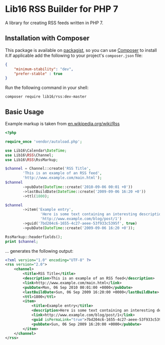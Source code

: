 # Lib16 RSS Builder for PHP 7
A library for creating RSS feeds written in PHP 7.


## Installation with Composer
This package is available on [packagist](https://packagist.org/packages/lib16/rss), so you can use [Composer](https://getcomposer.org) to install it.If applicable add the following to your project's `composer.json` file:

```json
{
    "minimum-stability": "dev",
    "prefer-stable" : true
}
```
Run the following command in your shell:

```
composer require lib16/rss:dev-master
```

## Basic Usage
Example markup is taken from [en.wikipedia.org/wiki/Rss](https://en.wikipedia.org/wiki/Rss)

```php
<?php

require_once 'vendor/autoload.php';

use Lib16\Calendar\DateTime;
use Lib16\RSS\Channel;
use Lib16\RSS\RssMarkup;

$channel = Channel::create('RSS Title',
        'This is an example of an RSS feed',
        'http://www.example.com/main.html');
$channel
        ->pubDate(DateTime::create('2010-09-06 00:01 +0'))
        ->lastBuildDate(DateTime::create('2009-09-06 16:20 +0'))
        ->ttl(1800);

$channel
        ->item('Example entry',
                'Here is some text containing an interesting description.',
                'http://www.example.com/blog/post/1')
        ->guid('7bd204c6-1655-4c27-aeee-53f933c5395f', true)
        ->pubDate(DateTime::create('2009-09-06 16:20 +0'));

RssMarkup::headerfields();
print $channel;
```
… generates the following output:

```xml
<?xml version="1.0" encoding="UTF-8" ?>
<rss version="2.0">
    <channel>
        <title>RSS Title</title>
        <description>This is an example of an RSS feed</description>
        <link>http://www.example.com/main.html</link>
        <pubDate>Mon, 06 Sep 2010 00:01:00 +0000</pubDate>
        <lastBuildDate>Sun, 06 Sep 2009 16:20:00 +0000</lastBuildDate>
        <ttl>1800</ttl>
        <item>
            <title>Example entry</title>
            <description>Here is some text containing an interesting description.</description>
            <link>http://www.example.com/blog/post/1</link>
            <guid isPermaLink="true">7bd204c6-1655-4c27-aeee-53f933c5395f</guid>
            <pubDate>Sun, 06 Sep 2009 16:20:00 +0000</pubDate>
        </item>
    </channel>
</rss>
```